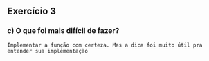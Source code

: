 ## Exercício 3

### c) O que foi mais difícil de fazer?
```
Implementar a função com certeza. Mas a dica foi muito útil pra entender sua implementação
```